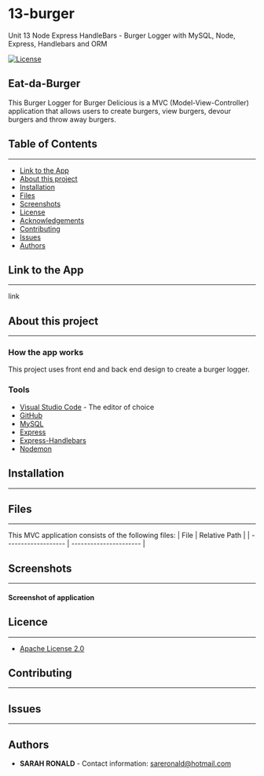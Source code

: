 # 13-burger
Unit 13 Node Express HandleBars - Burger Logger with MySQL, Node, Express, Handlebars and ORM

[![License](https://img.shields.io/badge/License-Apache%202.0-blue.svg)](https://opensource.org/licenses/Apache-2.0)

## Eat-da-Burger
This Burger Logger for Burger Delicious is a MVC (Model-View-Controller) application that allows users to create burgers, view burgers, devour burgers and throw away burgers. 

## Table of Contents
- - -
* [Link to the App](#Link-to-the-App)
* [About this project](#About-this-project)
* [Installation](#Installation)
* [Files](#Files)
* [Screenshots](#Screenshots)
* [License](#License)
* [Acknowledgements](#Acknowledgements)
* [Contributing](#Contributing)
* [Issues](#Issues)
* [Authors](#Authors)

## Link to the App
- - -

link

## About this project
- - -
### **How the app works**
This project uses front end and back end design to create a burger logger. 

### **Tools**
* [Visual Studio Code](https://code.visualstudio.com/) - The editor of choice
* [GitHub](https://github.com/)
* [MySQL](https://www.npmjs.com/package/mysql)
* [Express](https://www.npmjs.com/package/express)
* [Express-Handlebars](https://www.npmjs.com/package/express-handlebars)
* [Nodemon](https://www.npmjs.com/package/nodemon)


## Installation
- - -

## Files
- - -

This MVC application consists of the following files:
| File                | Relative Path          |
| ------------------- | ---------------------- |


## Screenshots
- - - 

#### **Screenshot of application**


## Licence
- - -
- [Apache License 2.0](http://www.apache.org/licenses/)


## Contributing
- - -

## Issues
- - -

## Authors

- **SARAH RONALD** -
  Contact information:
  sareronald@hotmail.com
